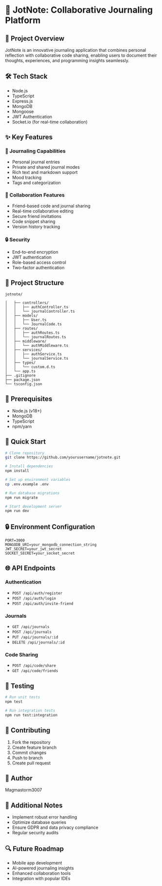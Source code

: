 # 🌟 JotNote: Collaborative Journaling  Platform

## 🚀 Project Overview
JotNote is an innovative journaling application that combines personal reflection with collaborative code sharing, enabling users to document their thoughts, experiences, and programming insights seamlessly.

## 🛠 Tech Stack
- Node.js
- TypeScript
- Express.js
- MongoDB
- Mongoose
- JWT Authentication
- Socket.io (for real-time collaboration)

## ✨ Key Features

### 📓 Journaling Capabilities
- Personal journal entries
- Private and shared journal modes
- Rich text and markdown support
- Mood tracking
- Tags and categorization

### 🤝 Collaboration Features
- Friend-based code and journal sharing
- Real-time collaborative editing
- Secure friend invitations
- Code snippet sharing
- Version history tracking

### 🔒 Security
- End-to-end encryption
- JWT authentication
- Role-based access control
- Two-factor authentication

## 📂 Project Structure
```
jotnote/

│   ├── controllers/
│   │   ├── authController.ts
│   │   └── journalController.ts
│   ├── models/
│   │   ├── User.ts
│   │   └── JournalCode.ts
│   ├── routes/
│   │   ├── authRoutes.ts
│   │   └── journalRoutes.ts
│   ├── middleware/
│   │   └── authMiddleware.ts
│   ├── services/
│   │   ├── authService.ts
│   │   └── journalService.ts
│   ├── types/
│   │   └── custom.d.ts
│   └── app.ts
├── .gitignore
├── package.json
└── tsconfig.json
```

## 🔧 Prerequisites
- Node.js (v18+)
- MongoDB
- TypeScript
- npm/yarn

## 🚀 Quick Start

```bash
# Clone repository
git clone https://github.com/yourusername/jotnote.git

# Install dependencies
npm install

# Set up environment variables
cp .env.example .env

# Run database migrations
npm run migrate

# Start development server
npm run dev
```

## 🔒 Environment Configuration
```env
PORT=3000
MONGODB_URI=your_mongodb_connection_string
JWT_SECRET=your_jwt_secret
SOCKET_SECRET=your_socket_secret
```

## 🌐 API Endpoints

### Authentication
- `POST /api/auth/register`
- `POST /api/auth/login`
- `POST /api/auth/invite-friend`

### Journals
- `GET /api/journals`
- `POST /api/journals`
- `PUT /api/journals/:id`
- `DELETE /api/journals/:id`

### Code Sharing
- `POST /api/code/share`
- `GET /api/code/friends`

## 🧪 Testing
```bash
# Run unit tests
npm test

# Run integration tests
npm run test:integration
```

## 🤝 Contributing
1. Fork the repository
2. Create feature branch
3. Commit changes
4. Push to branch
5. Create pull request



## 🎉 Author
Magmastorm3007



## 🌈 Additional Notes
- Implement robust error handling
- Optimize database queries
- Ensure GDPR and data privacy compliance
- Regular security audits

## 🔍 Future Roadmap
- Mobile app development
- AI-powered journaling insights
- Enhanced collaboration tools
- Integration with popular IDEs